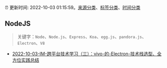 :alarm_clock: 更新时间: 2022-10-03 01:15:59。[来源分类](../README.md)、[标签分类](../TAGS.md)、[时间分类](../TIMELINE.md)

## NodeJS


> 关键字：`Node`、`Node.js`、`Express`、`Koa`、`egg.js`、`pandora.js`、`Electron`、`V8`



- [2022-10-03-IM-跨平台技术学习（三）：vivo-的-Electron-技术栈选型、全方位实践总结](https://toutiao.io/k/uaa9ymi) 